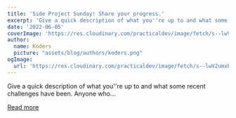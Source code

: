 ```yaml
---
title: 'Side Project Sunday! Share your progress.'
excerpt: 'Give a quick description of what you''re up to and what some recent challenges have been.  Anyone who...'
date: '2022-06-05'
coverImage: 'https://res.cloudinary.com/practicaldev/image/fetch/s--lwV2umxP--/c_imagga_scale,f_auto,fl_progressive,h_420,q_auto,w_1000/https://dev-to-uploads.s3.amazonaws.com/uploads/articles/eg2927o3b6txscx0s6fw.png'
author:
  name: Koders
  picture: "assets/blog/authors/koders.png"
ogImage:
  url: 'https://res.cloudinary.com/practicaldev/image/fetch/s--lwV2umxP--/c_imagga_scale,f_auto,fl_progressive,h_420,q_auto,w_1000/https://dev-to-uploads.s3.amazonaws.com/uploads/articles/eg2927o3b6txscx0s6fw.png'
---
```


Give a quick description of what you''re up to and what some recent challenges have been.  Anyone who...

[Read more](https://dev.to/ben/side-project-sunday-share-your-progress-4a6g)
